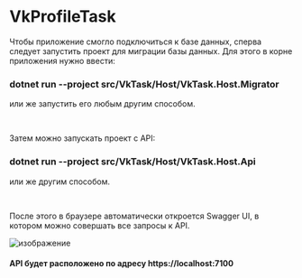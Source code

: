 # VkProfileTask

Чтобы приложение смогло подключиться к базе данных, сперва следует запустить проект для миграции базы данных. Для этого в корне приложения нужно ввести:
### dotnet run --project src/VkTask/Host/VkTask.Host.Migrator 
или же запустить его любым другим способом.

<pre>

</pre>

Затем можно запускать проект с API:
### dotnet run --project src/VkTask/Host/VkTask.Host.Api
или же другим способом.

<pre>

</pre>

После этого в браузере автоматически откроется Swagger UI, в котором можно совершать все запросы к API. 

![изображение](https://github.com/Asphalteight/VkProfileTask/assets/128236389/65f130cc-2f0b-48f3-addb-d51909d32e2c)

#### API будет расположено по адресу https://localhost:7100
